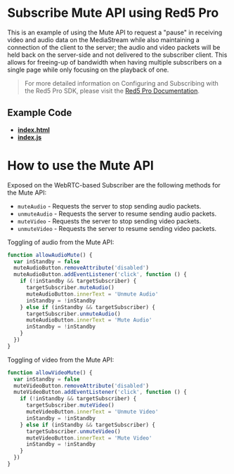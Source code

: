 # Subscribe Mute API using Red5 Pro

This is an example of using the Mute API to request a "pause" in receiving video and audio data on the MediaStream while also maintaining a connection of the client to the server; the audio and video packets will be held back on the server-side and not delivered to the subscriber client. This allows for freeing-up of bandwidth when having multiple subscribers on a single page while only focusing on the playback of one.

> For more detailed information on Configuring and Subscribing with the Red5 Pro SDK, please visit the [Red5 Pro Documentation](https://www.red5.net/docs/development/subscriber/webrtc).

## Example Code

- **[index.html](index.html)**
- **[index.js](index.js)**

# How to use the Mute API

Exposed on the WebRTC-based Subscriber are the following methods for the Mute API:

- `muteAudio` - Requests the server to stop sending audio packets.
- `unmuteAudio` - Requests the server to resume sending audio packets.
- `muteVideo` - Requests the server to stop sending video packets.
- `unmuteVideo` - Requests the server to resume sending video packets.

Toggling of audio from the Mute API:

```javascript
function allowAudioMute() {
  var inStandby = false
  muteAudioButton.removeAttribute('disabled')
  muteAudioButton.addEventListener('click', function () {
    if (!inStandby && targetSubscriber) {
      targetSubscriber.muteAudio()
      muteAudioButton.innerText = 'Unmute Audio'
      inStandby = !inStandby
    } else if (inStandby && targetSubscriber) {
      targetSubscriber.unmuteAudio()
      muteAudioButton.innerText = 'Mute Audio'
      inStandby = !inStandby
    }
  })
}
```

Toggling of video from the Mute API:

```javascript
function allowVideoMute() {
  var inStandby = false
  muteVideoButton.removeAttribute('disabled')
  muteVideoButton.addEventListener('click', function () {
    if (!inStandby && targetSubscriber) {
      targetSubscriber.muteVideo()
      muteVideoButton.innerText = 'Unmute Video'
      inStandby = !inStandby
    } else if (inStandby && targetSubscriber) {
      targetSubscriber.unmuteVideo()
      muteVideoButton.innerText = 'Mute Video'
      inStandby = !inStandby
    }
  })
}
```
